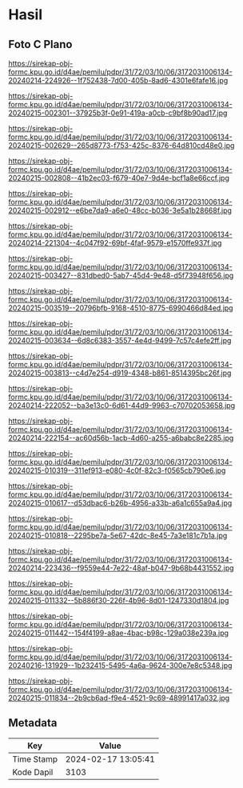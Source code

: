 # Hasil

## Foto C Plano

https://sirekap-obj-formc.kpu.go.id/d4ae/pemilu/pdpr/31/72/03/10/06/3172031006134-20240214-224926--1f752438-7d00-405b-8ad6-4301e6fafe16.jpg

https://sirekap-obj-formc.kpu.go.id/d4ae/pemilu/pdpr/31/72/03/10/06/3172031006134-20240215-002301--37925b3f-0e91-419a-a0cb-c9bf8b90ad17.jpg

https://sirekap-obj-formc.kpu.go.id/d4ae/pemilu/pdpr/31/72/03/10/06/3172031006134-20240215-002629--265d8773-f753-425c-8376-64d810cd48e0.jpg

https://sirekap-obj-formc.kpu.go.id/d4ae/pemilu/pdpr/31/72/03/10/06/3172031006134-20240215-002808--41b2ec03-f679-40e7-9d4e-bcf1a8e66ccf.jpg

https://sirekap-obj-formc.kpu.go.id/d4ae/pemilu/pdpr/31/72/03/10/06/3172031006134-20240215-002912--e6be7da9-a6e0-48cc-b036-3e5a1b28668f.jpg

https://sirekap-obj-formc.kpu.go.id/d4ae/pemilu/pdpr/31/72/03/10/06/3172031006134-20240214-221304--4c047f92-69bf-4faf-9579-e1570ffe937f.jpg

https://sirekap-obj-formc.kpu.go.id/d4ae/pemilu/pdpr/31/72/03/10/06/3172031006134-20240215-003427--831dbed0-5ab7-45d4-9e48-d5f73948f656.jpg

https://sirekap-obj-formc.kpu.go.id/d4ae/pemilu/pdpr/31/72/03/10/06/3172031006134-20240215-003519--20796bfb-9168-4510-8775-6990466d84ed.jpg

https://sirekap-obj-formc.kpu.go.id/d4ae/pemilu/pdpr/31/72/03/10/06/3172031006134-20240215-003634--6d8c6383-3557-4e4d-9499-7c57c4efe2ff.jpg

https://sirekap-obj-formc.kpu.go.id/d4ae/pemilu/pdpr/31/72/03/10/06/3172031006134-20240215-003813--c4d7e254-d919-4348-b861-8514395bc26f.jpg

https://sirekap-obj-formc.kpu.go.id/d4ae/pemilu/pdpr/31/72/03/10/06/3172031006134-20240214-222052--ba3e13c0-6d61-44d9-9963-c70702053658.jpg

https://sirekap-obj-formc.kpu.go.id/d4ae/pemilu/pdpr/31/72/03/10/06/3172031006134-20240214-222154--ac60d56b-1acb-4d60-a255-a6babc8e2285.jpg

https://sirekap-obj-formc.kpu.go.id/d4ae/pemilu/pdpr/31/72/03/10/06/3172031006134-20240215-010319--311ef913-e080-4c0f-82c3-f0565cb790e6.jpg

https://sirekap-obj-formc.kpu.go.id/d4ae/pemilu/pdpr/31/72/03/10/06/3172031006134-20240215-010617--d53dbac6-b26b-4956-a33b-a6a1c655a9a4.jpg

https://sirekap-obj-formc.kpu.go.id/d4ae/pemilu/pdpr/31/72/03/10/06/3172031006134-20240215-010818--2295be7a-5e67-42dc-8e45-7a3e181c7b1a.jpg

https://sirekap-obj-formc.kpu.go.id/d4ae/pemilu/pdpr/31/72/03/10/06/3172031006134-20240214-223436--f9559e44-7e22-48af-b047-9b68b4431552.jpg

https://sirekap-obj-formc.kpu.go.id/d4ae/pemilu/pdpr/31/72/03/10/06/3172031006134-20240215-011332--5b886f30-226f-4b96-8d01-1247330d1804.jpg

https://sirekap-obj-formc.kpu.go.id/d4ae/pemilu/pdpr/31/72/03/10/06/3172031006134-20240215-011442--154f4199-a8ae-4bac-b98c-129a038e239a.jpg

https://sirekap-obj-formc.kpu.go.id/d4ae/pemilu/pdpr/31/72/03/10/06/3172031006134-20240216-131929--1b232415-5495-4a6a-9624-300e7e8c5348.jpg

https://sirekap-obj-formc.kpu.go.id/d4ae/pemilu/pdpr/31/72/03/10/06/3172031006134-20240215-011834--2b9cb6ad-f9e4-4521-9c69-48991417a032.jpg


## Metadata

| Key        | Value               |
| ---------- | ------------------- |
| Time Stamp | 2024-02-17 13:05:41 |
| Kode Dapil | 3103                |




